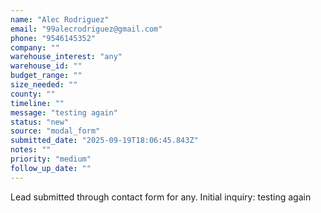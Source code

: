 ```yaml
---
name: "Alec Rodriguez"
email: "99alecrodriguez@gmail.com"
phone: "9546145352"
company: ""
warehouse_interest: "any"
warehouse_id: ""
budget_range: ""
size_needed: ""
county: ""
timeline: ""
message: "testing again"
status: "new"
source: "modal_form"
submitted_date: "2025-09-19T18:06:45.843Z"
notes: ""
priority: "medium"
follow_up_date: ""
---
```


Lead submitted through contact form for any.
Initial inquiry: testing again
